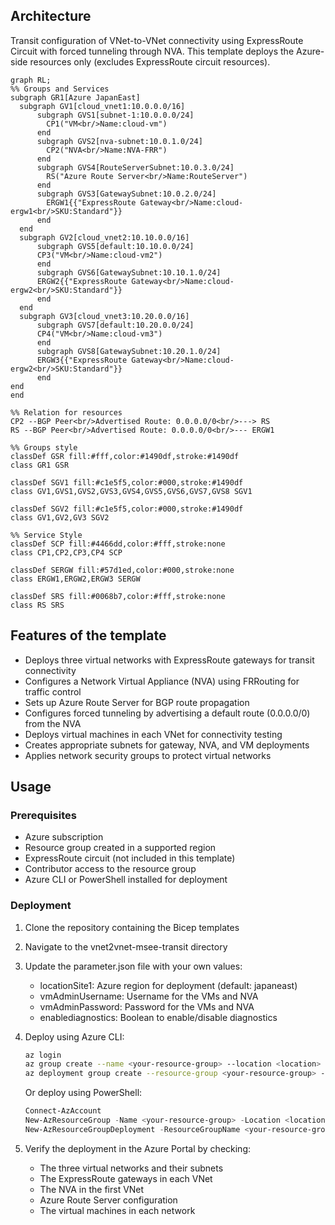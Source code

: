 ## Architecture
Transit configuration of VNet-to-VNet connectivity using ExpressRoute Circuit with forced tunneling through NVA. This template deploys the Azure-side resources only (excludes ExpressRoute circuit resources).

```mermaid
graph RL;
%% Groups and Services
subgraph GR1[Azure JapanEast]
  subgraph GV1[cloud_vnet1:10.0.0.0/16]
      subgraph GVS1[subnet-1:10.0.0.0/24]
        CP1("VM<br/>Name:cloud-vm")
      end
      subgraph GVS2[nva-subnet:10.0.1.0/24]
        CP2("NVA<br/>Name:NVA-FRR")
      end
      subgraph GVS4[RouteServerSubnet:10.0.3.0/24]
        RS("Azure Route Server<br/>Name:RouteServer")
      end
      subgraph GVS3[GatewaySubnet:10.0.2.0/24]
        ERGW1{{"ExpressRoute Gateway<br/>Name:cloud-ergw1<br/>SKU:Standard"}}
      end
  end
  subgraph GV2[cloud_vnet2:10.10.0.0/16]
      subgraph GVS5[default:10.10.0.0/24]
      CP3("VM<br/>Name:cloud-vm2")
      end
      subgraph GVS6[GatewaySubnet:10.10.1.0/24]
      ERGW2{{"ExpressRoute Gateway<br/>Name:cloud-ergw2<br/>SKU:Standard"}}
      end
  end
  subgraph GV3[cloud_vnet3:10.20.0.0/16]
      subgraph GVS7[default:10.20.0.0/24]
      CP4("VM<br/>Name:cloud-vm3")
      end
      subgraph GVS8[GatewaySubnet:10.20.1.0/24]
      ERGW3{{"ExpressRoute Gateway<br/>Name:cloud-ergw2<br/>SKU:Standard"}}
      end
end
end

%% Relation for resources
CP2 --BGP Peer<br/>Advertised Route: 0.0.0.0/0<br/>---> RS
RS --BGP Peer<br/>Advertised Route: 0.0.0.0/0<br/>--- ERGW1

%% Groups style
classDef GSR fill:#fff,color:#1490df,stroke:#1490df
class GR1 GSR

classDef SGV1 fill:#c1e5f5,color:#000,stroke:#1490df
class GV1,GVS1,GVS2,GVS3,GVS4,GVS5,GVS6,GVS7,GVS8 SGV1

classDef SGV2 fill:#c1e5f5,color:#000,stroke:#1490df
class GV1,GV2,GV3 SGV2
 
%% Service Style
classDef SCP fill:#4466dd,color:#fff,stroke:none
class CP1,CP2,CP3,CP4 SCP

classDef SERGW fill:#57d1ed,color:#000,stroke:none
class ERGW1,ERGW2,ERGW3 SERGW

classDef SRS fill:#0068b7,color:#fff,stroke:none
class RS SRS
```

## Features of the template

- Deploys three virtual networks with ExpressRoute gateways for transit connectivity
- Configures a Network Virtual Appliance (NVA) using FRRouting for traffic control
- Sets up Azure Route Server for BGP route propagation
- Configures forced tunneling by advertising a default route (0.0.0.0/0) from the NVA
- Deploys virtual machines in each VNet for connectivity testing
- Creates appropriate subnets for gateway, NVA, and VM deployments
- Applies network security groups to protect virtual networks

## Usage

### Prerequisites
- Azure subscription
- Resource group created in a supported region
- ExpressRoute circuit (not included in this template)
- Contributor access to the resource group
- Azure CLI or PowerShell installed for deployment

### Deployment

1. Clone the repository containing the Bicep templates
2. Navigate to the vnet2vnet-msee-transit directory
3. Update the parameter.json file with your own values:
   - locationSite1: Azure region for deployment (default: japaneast)
   - vmAdminUsername: Username for the VMs and NVA
   - vmAdminPassword: Password for the VMs and NVA
   - enablediagnostics: Boolean to enable/disable diagnostics

4. Deploy using Azure CLI:
   ```bash
   az login
   az group create --name <your-resource-group> --location <location>
   az deployment group create --resource-group <your-resource-group> --template-file main.bicep --parameters parameter.json
   ```

   Or deploy using PowerShell:
   ```powershell
   Connect-AzAccount
   New-AzResourceGroup -Name <your-resource-group> -Location <location>
   New-AzResourceGroupDeployment -ResourceGroupName <your-resource-group> -TemplateFile main.bicep -TemplateParameterFile parameter.json
   ```

5. Verify the deployment in the Azure Portal by checking:
   - The three virtual networks and their subnets
   - The ExpressRoute gateways in each VNet
   - The NVA in the first VNet
   - Azure Route Server configuration
   - The virtual machines in each network
